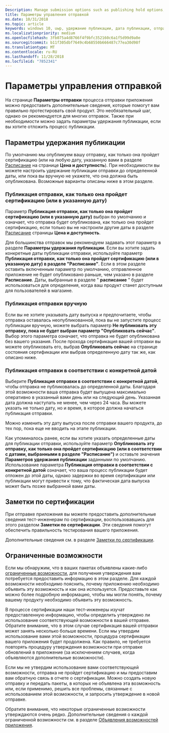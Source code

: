 ```yaml
---
Description: Manage submission options such as publishing hold options, notes for certification, and more.
title: Параметры управления отправкой
ms.date: 10/31/2018
ms.topic: article
keywords: windows 10, uwp, удержание публикации, дата публикации, отправка отправки для публикации, утверждение ограниченных возможностей
ms.localizationpriority: medium
ms.openlocfilehash: 3fb075a4d8766f4f9bfc352160c6a1f5d99d9a0e
ms.sourcegitcommit: b11f305dbf7649c4b68550b666487c77ea30d98f
ms.translationtype: MT
ms.contentlocale: ru-RU
ms.lasthandoff: 11/28/2018
ms.locfileid: "7852341"
---
```

# <a name="manage-submission-options"></a>Параметры управления отправкой

На странице **Параметры отправки** процесса отправки приложения можно предоставить дополнительные сведения, которые помогут вам правильно протестировать свой продукт. Это необязательный шаг, однако он рекомендуется для многих отправок. Также при необходимости можно задать параметры удержания публикации, если вы хотите отложить процесс публикации.


## <a name="publishing-hold-options"></a>Параметры удержания публикации

По умолчанию мы опубликуем вашу отправку, как только она пройдет сертификацию (или на любую дату, указанную вами в разделе [Расписание](configure-precise-release-scheduling.md) на странице **Цена и доступность**). При необходимости вы можете настроить удержание публикации отправки до определенной даты, или пока вы вручную не укажете, что она должна быть опубликована. Возможные варианты описаны ниже в этом разделе. 


### <a name="publish-your-submission-as-soon-as-it-passes-certification-or-per-dates-you-specify"></a>Публикация отправки, как только она пройдет сертификацию (или в указанную дату)

Параметр **Публикация отправки, как только она пройдет сертификацию (или в указанную дату)** выбран по умолчанию и означает, что отправка будет опубликована, как только она пройдет сертификацию, если только вы не настроили другие даты в разделе [Расписание](configure-precise-release-scheduling.md) страницы **Цена и доступность**.   

Для большинства отправок мы рекомендуем задавать этот параметр в разделе **Параметры удержания публикации**. Если вы хотите задать конкретные даты публикации отправки, используйте параметр **Публикация отправки, как только она пройдет сертификацию (или в указанную дату) в разделе "Расписание"**. Если в этом разделе оставить включенным параметр по умолчанию, отправленное приложение не будет опубликовано раньше, чем указано в разделе **Расписание**. Даты, выбранные в разделе " **расписание** " будет использоваться для определения, когда ваш продукт станет доступным для пользователей в магазине.


### <a name="publish-your-submission-manually"></a>Публикация отправки вручную

Если вы не хотите указывать дату выпуска и предпочитаете, чтобы отправка оставалась неопубликованной, пока вы не запустите процесс публикации вручную, можете выбрать параметр **Не публиковать эту отправку, пока не будет выбран параметр "Опубликовать сейчас"**. Выбор этого параметра означает, что отправка не будет опубликована без вашего указания. После прохода сертификация вашей отправки вы можете опубликовать его, выбрав **Опубликовать сейчас** на странице состояния сертификации или выбрав определенную дату так же, как описано ниже.


### <a name="start-publishing-your-submission-on-a-certain-date"></a>Публикация отправки в соответствии с конкретной датой

Выберите **Публикация отправки в соответствии с конкретной датой**, чтобы отправка не публиковалась до определенной даты. Благодаря этой возможности ваша отправка будет выпущена максимально оперативно в указанный вами день или на следующий день. Указанная дата должна наступать не менее, чем через 24 часа. Вы можете указать не только дату, но и время, в которое должна начаться публикация отправки. 

Можно изменить эту дату выпуска после отправки вашего продукта, до тех пор, пока еще не вводить на этапе публикации. 
 
Как упоминалось ранее, если вы хотите указать определенные даты для публикации отправки, используйте параметр **Опубликовать эту отправку, как только она пройдет сертификацию (или в соответствии с датами, выбранными в разделе "Расписание")** и оставьте значения **Параметров удержания публикации** заданными по умолчанию. Использование параметра **Публикация отправки в соответствии с конкретной датой** означает, что ваша процесс публикации будет отложен до этой даты, однако задержки во время сертификации или публикации могут привести к тому, что фактическая дата выпуска может быть позже выбранной вами даты. 


## <a name="notes-for-certification"></a>Заметки по сертификации

При отправке приложения вы можете предоставить дополнительные сведения тест-инженерам по сертификации, воспользовавшись для этого разделом **Заметки по сертификации**. Эти сведения помогут обеспечить правильность тестирования вашего приложения. 

Дополнительные сведения см. в разделе [Заметки по сертификации](notes-for-certification.md).


## <a name="restricted-capabilities"></a>Ограниченные возможности

Если мы обнаружим, что в ваших пакетах объявлены какие-либо [ограниченные возможности](../packaging/app-capability-declarations.md#restricted-capabilities), для получения утверждения вам потребуется предоставить информацию в этом разделе. Для каждой возможности необходимо пояснить, почему приложению необходимо объявить эту возможность и как она используется. Предоставьте как можно более подробную информацию, чтобы мы могли понять, почему вашему продукту необходимо объявить эту возможность. 

В процессе сертификации наши тест-инженеры изучат предоставленную информацию, чтобы определить утверждено ли использование соответствующей возможности в вашей отправке. Обратите внимание, что в этом случае сертификация вашей отправки может занять несколько больше времени. Если мы утвердим использование вами этой возможности, процедура сертификации вашего приложения будет продолжена. Как правило, не требуется повторять процедуру утверждения возможности при отправке обновлений в приложение (за исключением случаев, когда объявляются дополнительные возможности). 

Если мы не утвердим использование вами соответствующей возможности, отправка не пройдет сертификацию и мы предоставим вам обратную связь в отчете о сертификации. Можно создать новую отправку и передать пакеты, в которых не объявлена эта возможность или, если применимо, решить все проблемы, связанные с использованием этой возможности, и запросить утверждение в новой отправке.

Обратите внимание, что некоторые ограниченные возможности утверждаются очень редко. Дополнительные сведения о каждой ограниченной возможности см. в разделе [Объявления возможностей приложения](../packaging/app-capability-declarations.md#restricted-capabilities).

